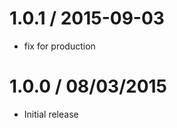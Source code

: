 
1.0.1 / 2015-09-03
==================

  * fix for production

1.0.0 / 08/03/2015
==================

  * Initial release
